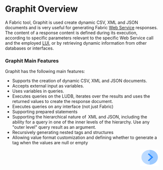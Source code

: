 # Graphit Overview

A Fabric tool, Graphit is used create dynamic CSV, XML and JSON documents and is very useful for generating Fabric [Web Service](/articles/15_web_services/01_web_services_overview.md) responses. The content of a response content is defined during its execution, according to specific parameters relevant to the specific Web Service call and the employed [LUI](/articles/01_fabric_overview/02_fabric_glossary.md#lui), or by retrieving dynamic information from other databases or interfaces.

### Graphit Main Features

Graphit has the following main features: 
- Supports the creation of dynamic CSV, XML and JSON documents. 
- Accepts external input as variables. 
- Uses variables in queries.
- Executes queries on the LUDB, iterates over the results and uses the returned values to create the response document.
- Executes queries on any interface (not just Fabric)
- Supporting prepared statements
- Supporting the hierarchical nature of  XML and JSON, including the ability for a query in one of the inner levels of the hierarchy. Use any "outer level" query result as an argument. 
- Recursively generating nested tags and structures
- Allowing value format customization and defining whether to generate a tag when the values are null or empty



[<img align="right" width="60" height="54" src="/articles/images/Next.png">](/articles/15_web_services/Graphit/02_create_and_edit_a_graphit_file.md)


